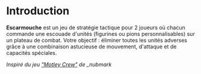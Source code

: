 # Introduction

**Escarmouche** est un jeu de stratégie tactique pour 2 joueurs où chacun commande une escouade d'unités (figurines ou pions personnalisables) sur un plateau de combat. Votre objectif : éliminer toutes les unités adverses grâce à une combinaison astucieuse de mouvement, d'attaque et de capacités spéciales.

_Inspiré du jeu ["Motley Crew"](https://www.youtube.com/watch?v=wD2rijeN2Bg) de \_nubmark_
